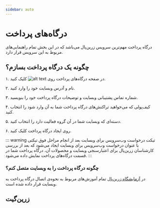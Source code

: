 ```yaml
---
sidebar: auto
---
```


# درگاه‌های پرداخت

درگاه پرداخت مهم‌ترین سرویس زرین‌پال می‌باشد که در این بخش تمام راهنمایی‌های مربوط به این سرویس قرار دارد.

## چگونه یک درگاه پرداخت بسازم؟

۱. در صفحه درگاه‌های پرداخت روی ![alt text](/webservice/01.png) کلیک کنید.

۲. نام و آدرس وبسایت خود را وارد کنید.

۳. شماره تماس پشتیبانی وبسایت و توضیحات درگاه پرداخت خود را بنویسید.

۴. کیف‌پولی که می‌خواهید تراکنش‌های درگاه پرداخت شما به آن وارد شود را انتخاب کنید.

۵. دسته‌ای که وبسایت شما در آن گروه فعالیت دارد را انتخاب کنید.

۶. روی ایجاد درگاه پرداخت کلیک کنید.

::: warning تیکت درخواست وب‌سرویس برای وبسایت
بعد از انجام مراحل فوق تیکتی با عنوان درخواست وب‌سرویس برای وبسایت ایجاد می‌شود که بعد از بررسی کارشناسان زرین‌پال برای اعتبارسنجی وبسایت و محصولات آن، درگاه پرداخت شما در قسمت درگاه‌های پرداخت نمایش داده می‌شود.
:::

### چگونه درگاه پرداخت را به وبسایت متصل کنم؟

در 
[آزمایشگاه زرین‌پال](https://www.zarinpal.com/lab)
 تمام آموزش‌های مربوط به نحوه‌ی اتصال درگاه پرداخت به وبسایت قرار داده شده است.

## زرین‌گیت

